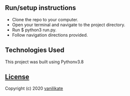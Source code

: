 
## Run/setup instructions
- Clone the repo to your computer.
- Open your terminal and navigate to the project directory.
- Run $ python3 run.py.
- Follow navigation directions provided.
 

## Technologies Used

This project was built using Pythonv3.8


## [License](https://github.com/VaniliKate/Password-locker/blob/master/LICENSE)

Copyright (c) 2020 [vanilikate](https://github.com/VaniliKate/)  
